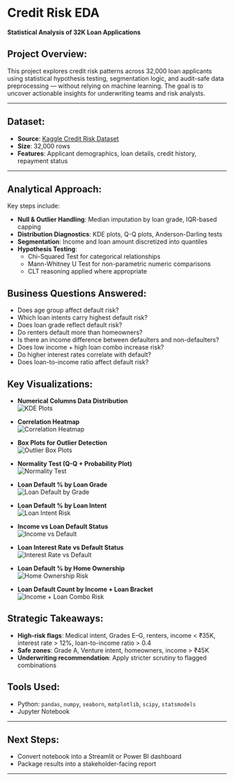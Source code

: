 # Credit Risk EDA

**Statistical Analysis of 32K Loan Applications**

## Project Overview:

This project explores credit risk patterns across 32,000 loan applicants using statistical hypothesis testing, segmentation logic, and audit-safe data preprocessing — without relying on machine learning. The goal is to uncover actionable insights for underwriting teams and risk analysts.

---

## Dataset:

- **Source**: [Kaggle Credit Risk Dataset](https://www.kaggle.com/datasets/laotse/credit-risk-dataset)
- **Size**: 32,000 rows
- **Features**: Applicant demographics, loan details, credit history, repayment status

---

## Analytical Approach:

Key steps include:

- **Null & Outlier Handling**: Median imputation by loan grade, IQR-based capping  
- **Distribution Diagnostics**: KDE plots, Q-Q plots, Anderson-Darling tests  
- **Segmentation**: Income and loan amount discretized into quantiles  
- **Hypothesis Testing**:
  - Chi-Squared Test for categorical relationships
  - Mann-Whitney U Test for non-parametric numeric comparisons
  - CLT reasoning applied where appropriate

## Business Questions Answered:

- Does age group affect default risk?
- Which loan intents carry highest default risk?
- Does loan grade reflect default risk?
- Do renters default more than homeowners?
- Is there an income difference between defaulters and non-defaulters?
- Does low income + high loan combo increase risk?
- Do higher interest rates correlate with default?
- Does loan-to-income ratio affect default risk?

## Key Visualizations:

- **Numerical Columns Data Distribution**  
  ![KDE Plots](sample_visuals/numerical_cols_distribution.png)

- **Correlation Heatmap**  
  ![Correlation Heatmap](sample_visuals/correlation.png)

- **Box Plots for Outlier Detection**  
  ![Outlier Box Plots](sample_visuals/box_plots.png)

- **Normality Test (Q-Q + Probability Plot)**  
  ![Normality Test](sample_visuals/normality_test.png)

- **Loan Default % by Loan Grade**  
  ![Loan Default by Grade](sample_visuals/loan_grade_vs_loan_defaults.png)

- **Loan Default % by Loan Intent**  
  ![Loan Intent Risk](sample_visuals/loan_intent_vs_loan_defaults.png)

- **Income vs Loan Default Status**  
  ![Income vs Default](sample_visuals/income_vs_loan_defaults.png)

- **Loan Interest Rate vs Default Status**  
  ![Interest Rate vs Default](sample_visuals/loan_interest_rates_vs_loan_defaults.png)

- **Loan Default % by Home Ownership**  
  ![Home Ownership Risk](sample_visuals/home_ownership_vs_loan_defaults.png)

- **Loan Default Count by Income + Loan Bracket**  
  ![Income + Loan Combo Risk](sample_visuals/loan_defaults_by_income_and_loan_brackets.png)


## Strategic Takeaways:

- **High-risk flags**: Medical intent, Grades E–G, renters, income < ₹35K, interest rate > 12%, loan-to-income ratio > 0.4  
- **Safe zones**: Grade A, Venture intent, homeowners, income > ₹45K  
- **Underwriting recommendation**: Apply stricter scrutiny to flagged combinations

## Tools Used:

- Python: `pandas`, `numpy`, `seaborn`, `matplotlib`, `scipy`, `statsmodels`
- Jupyter Notebook

---

## Next Steps:

- Convert notebook into a Streamlit or Power BI dashboard  
- Package results into a stakeholder-facing report

---
